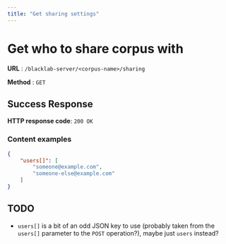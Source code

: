 ```yaml
---
title: "Get sharing settings"
---
```

# Get who to share corpus with

**URL** : `/blacklab-server/<corpus-name>/sharing`

**Method** : `GET`

## Success Response

**HTTP response code**: `200 OK`

### Content examples

```json
{
    "users[]": [
        "someone@example.com",
        "someone-else@example.com"
    ]
}
```

## TODO

- `users[]` is a bit of an odd JSON key to use (probably taken from the `users[]` parameter to the `POST` operation?), maybe just `users` instead?
